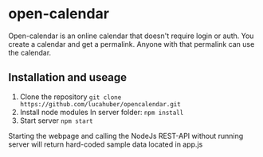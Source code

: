 # open-calendar
Open-calendar is an online calendar that doesn't require login or auth. You create a calendar and get a permalink. Anyone with that permalink can use the calendar.

## Installation and useage
1. Clone the repository
`git clone https://github.com/lucahuber/opencalendar.git`
2. Install node modules
In server folder: `npm install`
3. Start server
`npm start`

Starting the webpage and calling the NodeJs REST-API without running server will return hard-coded sample data located in app.js